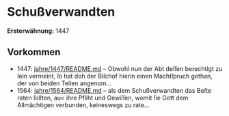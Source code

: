 # Schußverwandten

**Ersterwähnung:** 1447

## Vorkommen
- 1447: [jahre/1447/README.md](../jahre/1447/README.md) – Obwohl nun der Abt deſſen berechtigt zu ſein
vermeint, ſo hat doh der Biſchof hierin einen Machtſpruch
gethan, der von beiden Teilen angenom...
- 1564: [jahre/1564/README.md](../jahre/1564/README.md) – als dem Schußverwandten das Beſte raten
ſollten, au< ihre Pfliht und Gewiſſen, womit ſie Gott
dem Allmächtigen verbunden, keineswegs zu rate...
